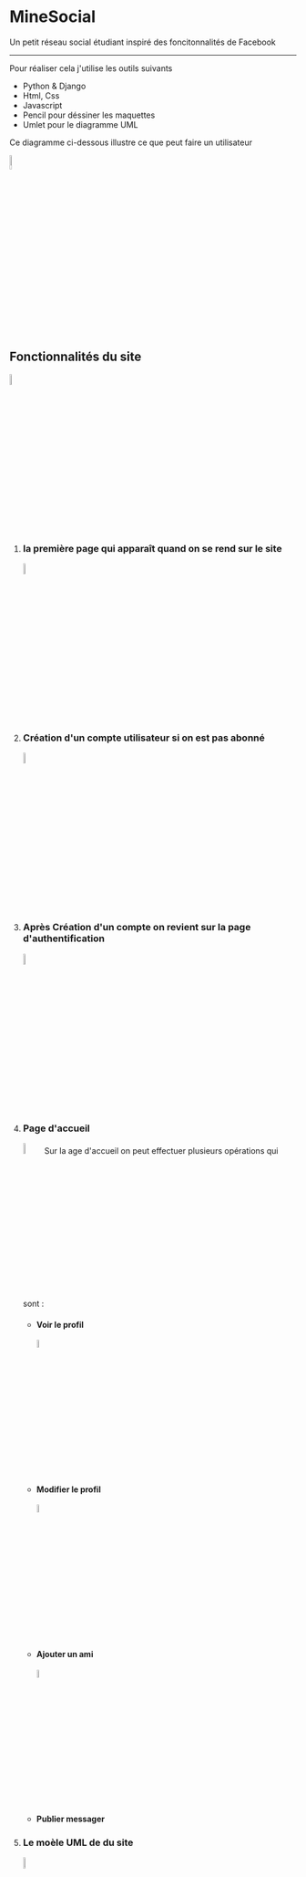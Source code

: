 <h1> MineSocial </h1>
Un petit réseau social étudiant inspiré des foncitonnalités de Facebook
<hr/>
Pour réaliser cela j'utilise les outils suivants
<ul>
    <li>Python & Django</li>
    <li>Html, Css</li>
    <li>Javascript</li>
    <li>Pencil pour déssiner les maquettes</li>
    <li>Umlet pour le diagramme UML</li>
</ul> 

<p> Ce diagramme ci-dessous  illustre ce que peut faire un utilisateur </p>
<img weight="8%" height="8%" src="https://github.com/mlaminebah/MineSocial/blob/main/internaute.png"/>

<h2> Fonctionnalités du site </h2>
<p>
    <img weight="7%" height="7%" src="https://github.com/mlaminebah/MineSocial/blob/main/minesocial.png"/>
</p>
<p>
    <ol>
        <li>
            <h3>la première page qui apparaît quand on se rend sur le site </h3>
            <img weight="7%" height="7%" src="https://github.com/mlaminebah/MineSocial/blob/main/authentificationecran.png"/>
        </li>
        <li>
            <h3>Création d'un compte utilisateur si on est pas abonné</h3>
            <img weight="7%" height="7%" src="https://github.com/mlaminebah/MineSocial/blob/main/creationC.png"/>
        </li>
        <li>
            <h3>Après Création d'un compte on revient sur la page d'authentification</h3>
            <img weight="7%" height="7%" src="https://github.com/mlaminebah/MineSocial/blob/main/authentificationecran.png"/>
        </li>
        <li>
           <h3>Page d'accueil</h3>
           <img weight="7%" height="7%" src="https://github.com/mlaminebah/MineSocial/blob/main/accueil.png"/>
            Sur la age d'accueil on peut effectuer plusieurs opérations qui sont :
            <ul>
                <li><h4>Voir le profil
                    </h4><img weight="6%" height="6%" src="https://github.com/mlaminebah/MineSocial/blob/main/affichage.png"/>
                </li>
                <li><h4>Modifier le profil</h4>
                    <img weight="6%" height="6%" src="https://github.com/mlaminebah/MineSocial/blob/main/modif.png"/>
                </li>
                <li><h4>Ajouter un ami</h4>
                    <img weight="6%" height="6%" src="https://github.com/mlaminebah/MineSocial/blob/main/ajoutFriend.png"/>
                </li>
                <li><h4>Publier messager</h4>
            </ul>
        </li>
        <li>
            <h3>Le moèle UML de du site </h3>
            <img weight="7%" height="7%" src="https://github.com/mlaminebah/MineSocial/blob/main/diagramme.png"/>
        </li>
    </ol>
</p>